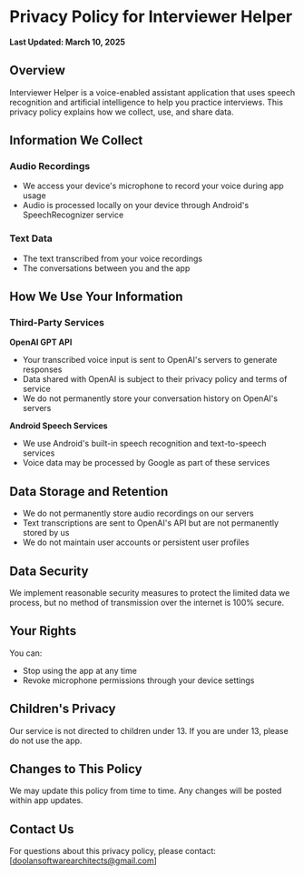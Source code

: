# Privacy Policy for Interviewer Helper

**Last Updated: March 10, 2025**

## Overview

Interviewer Helper is a voice-enabled assistant application that uses speech recognition and artificial intelligence to help you practice interviews. This privacy policy explains how we collect, use, and share data.

## Information We Collect

### Audio Recordings
- We access your device's microphone to record your voice during app usage
- Audio is processed locally on your device through Android's SpeechRecognizer service

### Text Data
- The text transcribed from your voice recordings
- The conversations between you and the app

## How We Use Your Information

### Third-Party Services

**OpenAI GPT API**
- Your transcribed voice input is sent to OpenAI's servers to generate responses
- Data shared with OpenAI is subject to their privacy policy and terms of service
- We do not permanently store your conversation history on OpenAI's servers

**Android Speech Services**
- We use Android's built-in speech recognition and text-to-speech services
- Voice data may be processed by Google as part of these services

## Data Storage and Retention

- We do not permanently store audio recordings on our servers
- Text transcriptions are sent to OpenAI's API but are not permanently stored by us
- We do not maintain user accounts or persistent user profiles

## Data Security

We implement reasonable security measures to protect the limited data we process, but no method of transmission over the internet is 100% secure.

## Your Rights

You can:
- Stop using the app at any time
- Revoke microphone permissions through your device settings

## Children's Privacy

Our service is not directed to children under 13. If you are under 13, please do not use the app.

## Changes to This Policy

We may update this policy from time to time. Any changes will be posted within app updates.

## Contact Us

For questions about this privacy policy, please contact:
[doolansoftwarearchitects@gmail.com]
